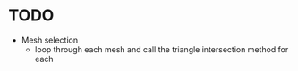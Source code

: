 # TODO

* Mesh selection
  * loop through each mesh and call the triangle intersection method for each